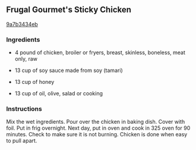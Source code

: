 ## Frugal Gourmet's Sticky Chicken

[9a7b3434eb](http://www.food.com/recipe/frugal-gourmets-sticky-chicken-107432)

### Ingredients

 - 4 pound of chicken, broiler or fryers, breast, skinless, boneless, meat only, raw

 - 13 cup of soy sauce made from soy (tamari)

 - 13 cup of honey

 - 13 cup of oil, olive, salad or cooking

### Instructions

Mix the wet ingredients. Pour over the chicken in baking dish. Cover with foil. Put in frig overnight. Next day, put in oven and cook in 325 oven for 90 minutes. Check to make sure it is not burning. Chicken is done when easy to pull apart.